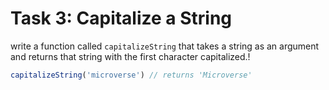 # Task 3: Capitalize a String

write a function called `capitalizeString` that takes a string as an argument and returns that string with the first character capitalized.!

```javascript
capitalizeString('microverse') // returns 'Microverse'
```
